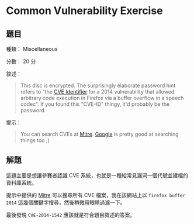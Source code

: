 # Common Vulnerability Exercise

## 題目

種類： Miscellaneous

分數： 20 分

敘述：
> This disc is encrypted. The surprisingly elaborate password hint refers to "the [CVE Identifier](http://en.wikipedia.org/wiki/Common_Vulnerabilities_and_Exposures) for a 2014 vulnerability that allowed arbitrary code execution in Firefox via a buffer overflow in a speech codec". If you found this "CVE-ID" thingy, it'd probably be the password.

提示：
> You can search CVEs at [Mitre](https://cve.mitre.org/cve/cve.html). [Google](http://www.google.com/) is pretty good at searching things too ;)

## 解題

這題主要是想讓參賽者認識 CVE 系統，也就是一種給常見漏洞一個代號並建檔的資料庫系統。

提示中提供的 [Mitre](https://cve.mitre.org/cve/cve.html) 可以搜尋所有 CVE 檔案，我在該網站上以 `firefox buffer 2014` 這幾個關鍵字搜尋，然後稍微用眼睛過濾一下。

最後發現 `CVE-2014-1542` 應該就是符合題目敘述的答案。
